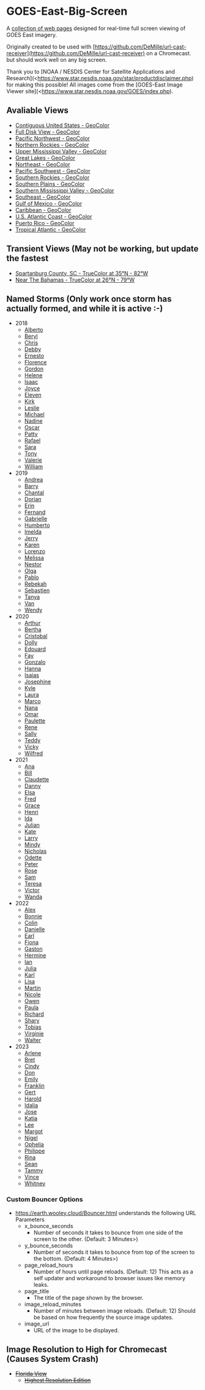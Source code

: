 # GOES-East-Big-Screen
A [collection of web pages](https://earth.wooley.cloud) designed for real-time full screen viewing of GOES East imagery.

Originally created to be used with [https://github.com/DeMille/url-cast-receiver](https://github.com/DeMille/url-cast-receiver) on a Chromecast. but should work well on any big screen.

Thank you to [NOAA / NESDIS Center for Satellite Applications and Research](<https://www.star.nesdis.noaa.gov/star/productdisclaimer.php) for making this possible!
All images come from the [GOES-East Image Viewer site](<https://www.star.nesdis.noaa.gov/GOES/index.php).


## Avaliable Views
* [Contiguous United States - GeoColor](<https://earth.wooley.cloud/Bouncer.html?image_reload_minutes=5&image_url=https://cdn.star.nesdis.noaa.gov/GOES16/ABI/CONUS/GEOCOLOR/5000x3000.jpg&page_title=CONUS View - GOES-East - GeoColor>)
* [Full Disk View - GeoColor](<https://earth.wooley.cloud/Bouncer.html?image_reload_minutes=12&image_url=https://cdn.star.nesdis.noaa.gov/GOES16/ABI/FD/GEOCOLOR/1808x1808.jpg&page_title=East Full Disk View - GOES- - GeoColor>)
* [Pacific Northwest - GeoColor](<https://earth.wooley.cloud/Bouncer.html?image_reload_minutes=5&image_url=https://cdn.star.nesdis.noaa.gov/GOES16/ABI/SECTOR/pnw/GEOCOLOR/1200x1200.jpg&page_title=Pacific Northwest - GOES-East - Sector Views - GeoColor>)
* [Northern Rockies - GeoColor](<https://earth.wooley.cloud/Bouncer.html?image_reload_minutes=5&image_url=https://cdn.star.nesdis.noaa.gov/GOES16/ABI/SECTOR/nr/GEOCOLOR/1200x1200.jpg&page_title=Northern Rockies - GOES-East - Sector Views - GeoColor>)
* [Upper Mississippi Valley - GeoColor](<https://earth.wooley.cloud/Bouncer.html?image_reload_minutes=5&image_url=https://cdn.star.nesdis.noaa.gov/GOES16/ABI/SECTOR/umv/GEOCOLOR/1200x1200.jpg&page_title=Upper Mississippi Valley - GOES-East - Sector Views - GeoColor>)
* [Great Lakes - GeoColor](<https://earth.wooley.cloud/Bouncer.html?image_reload_minutes=5&image_url=https://cdn.star.nesdis.noaa.gov/GOES16/ABI/SECTOR/cgl/GEOCOLOR/1200x1200.jpg&page_title=Great Lakes - GOES-East - Sector Views - GeoColor>)
* [Northeast - GeoColor](<https://earth.wooley.cloud/Bouncer.html?image_reload_minutes=5&image_url=https://cdn.star.nesdis.noaa.gov/GOES16/ABI/SECTOR/ne/GEOCOLOR/1200x1200.jpg&page_title=Northeast - GOES-East - Sector Views - GeoColor>)
* [Pacific Southwest - GeoColor](<https://earth.wooley.cloud/Bouncer.html?image_reload_minutes=5&image_url=https://cdn.star.nesdis.noaa.gov/GOES16/ABI/SECTOR/psw/GEOCOLOR/1200x1200.jpg&page_title=Pacific Southwest - GOES-East - Sector Views - GeoColor>)
* [Southern Rockies - GeoColor](<https://earth.wooley.cloud/Bouncer.html?image_reload_minutes=5&image_url=https://cdn.star.nesdis.noaa.gov/GOES16/ABI/SECTOR/sr/GEOCOLOR/1200x1200.jpg&page_title=Southern Rockies - GOES-East - Sector Views - GeoColor>)
* [Southern Plains - GeoColor](<https://earth.wooley.cloud/Bouncer.html?image_reload_minutes=5&image_url=https://cdn.star.nesdis.noaa.gov/GOES16/ABI/SECTOR/sp/GEOCOLOR/1200x1200.jpg&page_title=Southern Plains - GOES-East - Sector Views - GeoColor>)
* [Southern Mississippi Valley - GeoColor](<https://earth.wooley.cloud/Bouncer.html?image_reload_minutes=5&image_url=https://cdn.star.nesdis.noaa.gov/GOES16/ABI/SECTOR/smv/GEOCOLOR/1200x1200.jpg&page_title=Southern Mississippi Valley - GOES-East - Sector Views - GeoColor>)
* [Southeast - GeoColor](<https://earth.wooley.cloud/Bouncer.html?image_reload_minutes=5&image_url=https://cdn.star.nesdis.noaa.gov/GOES16/ABI/SECTOR/se/GEOCOLOR/1200x1200.jpg&page_title=Southeast - GOES-East - Sector Views - GeoColor>)
* [Gulf of Mexico - GeoColor](<https://earth.wooley.cloud/Bouncer.html?image_reload_minutes=6&image_url=https://cdn.star.nesdis.noaa.gov/GOES16/ABI/SECTOR/gm/GEOCOLOR/2001x2000.jpg&page_title=Gulf of Mexico - GOES-East - Sector Views - GeoColor>)
* [Caribbean - GeoColor](<https://earth.wooley.cloud/Bouncer.html?image_reload_minutes=11&image_url=https://cdn.star.nesdis.noaa.gov/GOES16/ABI/SECTOR/car/GEOCOLOR/4000x4000.jpg&page_title=Caribbean - GOES-East - Sector Views - GeoColor>)
* [U.S. Atlantic Coast - GeoColor](<https://earth.wooley.cloud/Bouncer.html?image_reload_minutes=6&image_url=https://cdn.star.nesdis.noaa.gov/GOES16/ABI/SECTOR/eus/GEOCOLOR/2001x2000.jpg&page_title=U.S. Atlantic Coast - GOES-East - Sector Views - GeoColor>)
* [Puerto Rico - GeoColor](<https://earth.wooley.cloud/Bouncer.html?image_reload_minutes=6&image_url=https://cdn.star.nesdis.noaa.gov/GOES16/ABI/SECTOR/pr/GEOCOLOR/latest.jpg&page_title=Puerto Rico - GOES-East - Sector Views - GeoColor>)
* [Tropical Atlantic - GeoColor](<https://earth.wooley.cloud/Bouncer.html?image_reload_minutes=25&image_url=https://cdn.star.nesdis.noaa.gov/GOES16/ABI/SECTOR/taw/GEOCOLOR/3600x2160.jpg&page_title=Tropical Atlantic - GOES-East - Sector Views - wide view - GeoColor>)

## Transient Views (May not be working, but update the fastest
* [Spartanburg County, SC - TrueColor at 35°N - 82°W](<https://earth.wooley.cloud/Bouncer.html?image_reload_minutes=1&image_url=https://cdn.star.nesdis.noaa.gov/GOES16/ABI/MESO/35N-82W/TRUECOLOR/latest.jpg&page_title=Spartanburg County, SC - GOES-East Mesoscale View - TrueColor at 35°N - 82°W>)
* [Near The Bahamas - TrueColor at 26°N - 79°W](<https://earth.wooley.cloud/Bouncer.html?image_reload_minutes=1&image_url=https://cdn.star.nesdis.noaa.gov/GOES16/ABI/MESO/26N-79W/TRUECOLOR/latest.jpg&page_title=Near The Bahamas - GOES-East Mesoscale View - TrueColor at 26°N - 79°W>)

## Named Storms (Only work once storm has actually formed, and while it is active :-)
* 2018
  * [Alberto](<https://earth.wooley.cloud/Bouncer.html?image_reload_minutes=15&image_url=https://cdn.star.nesdis.noaa.gov/GOES16/ABI/FLOATER/AL012018/TRUECOLOR/latest.jpg&page_title=Alberto - Storm floater images - TrueColor>)
  * [Beryl](<https://earth.wooley.cloud/Bouncer.html?image_reload_minutes=15&image_url=https://cdn.star.nesdis.noaa.gov/GOES16/ABI/FLOATER/AL022018/TRUECOLOR/latest.jpg&page_title=Beryl - Storm floater images - TrueColor>)
  * [Chris](<https://earth.wooley.cloud/Bouncer.html?image_reload_minutes=15&image_url=https://cdn.star.nesdis.noaa.gov/GOES16/ABI/FLOATER/AL032018/TRUECOLOR/latest.jpg&page_title=Chris - Storm floater images - TrueColor>)
  * [Debby](<https://earth.wooley.cloud/Bouncer.html?image_reload_minutes=15&image_url=https://cdn.star.nesdis.noaa.gov/GOES16/ABI/FLOATER/AL042018/TRUECOLOR/latest.jpg&page_title=Debby - Storm floater images - TrueColor>)
  * [Ernesto](<https://earth.wooley.cloud/Bouncer.html?image_reload_minutes=15&image_url=https://cdn.star.nesdis.noaa.gov/GOES16/ABI/FLOATER/AL052018/TRUECOLOR/latest.jpg&page_title=Ernesto - Storm floater images - TrueColor>)
  * [Florence](<https://earth.wooley.cloud/Bouncer.html?image_reload_minutes=15&image_url=https://cdn.star.nesdis.noaa.gov/GOES16/ABI/FLOATER/AL062018/TRUECOLOR/latest.jpg&page_title=Florence - Storm floater images - TrueColor>)
  * [Gordon](<https://earth.wooley.cloud/Bouncer.html?image_reload_minutes=15&image_url=https://cdn.star.nesdis.noaa.gov/GOES16/ABI/FLOATER/AL072018/TRUECOLOR/latest.jpg&page_title=Gordon - Storm floater images - TrueColor>)
  * [Helene](<https://earth.wooley.cloud/Bouncer.html?image_reload_minutes=15&image_url=https://cdn.star.nesdis.noaa.gov/GOES16/ABI/FLOATER/AL082018/TRUECOLOR/latest.jpg&page_title=Helene - Storm floater images - TrueColor>)
  * [Isaac](<https://earth.wooley.cloud/Bouncer.html?image_reload_minutes=15&image_url=https://cdn.star.nesdis.noaa.gov/GOES16/ABI/FLOATER/AL092018/TRUECOLOR/latest.jpg&page_title=Isaac - Storm floater images - TrueColor>)
  * [Joyce](<https://earth.wooley.cloud/Bouncer.html?image_reload_minutes=15&image_url=https://cdn.star.nesdis.noaa.gov/GOES16/ABI/FLOATER/AL102018/TRUECOLOR/latest.jpg&page_title=Joyce - Storm floater images - TrueColor>)
  * [Eleven](<https://earth.wooley.cloud/Bouncer.html?image_reload_minutes=15&image_url=https://cdn.star.nesdis.noaa.gov/GOES16/ABI/FLOATER/AL112018/TRUECOLOR/latest.jpg&page_title=Eleven - Storm floater images - TrueColor>)
  * [Kirk](<https://earth.wooley.cloud/Bouncer.html?image_reload_minutes=15&image_url=https://cdn.star.nesdis.noaa.gov/GOES16/ABI/FLOATER/AL122018/TRUECOLOR/latest.jpg&page_title=Kirk - Storm floater images - TrueColor>)
  * [Leslie](<https://earth.wooley.cloud/Bouncer.html?image_reload_minutes=15&image_url=https://cdn.star.nesdis.noaa.gov/GOES16/ABI/FLOATER/AL132018/TRUECOLOR/latest.jpg&page_title=Leslie - Storm floater images - TrueColor>)
  * [Michael](<https://earth.wooley.cloud/Bouncer.html?image_reload_minutes=15&image_url=https://cdn.star.nesdis.noaa.gov/GOES16/ABI/FLOATER/AL142018/TRUECOLOR/latest.jpg&page_title=Michael - Storm floater images - TrueColor>)
  * [Nadine](<https://earth.wooley.cloud/Bouncer.html?image_reload_minutes=15&image_url=https://cdn.star.nesdis.noaa.gov/GOES16/ABI/FLOATER/AL152018/TRUECOLOR/latest.jpg&page_title=Nadine - Storm floater images - TrueColor>)
  * [Oscar](<https://earth.wooley.cloud/Bouncer.html?image_reload_minutes=15&image_url=https://cdn.star.nesdis.noaa.gov/GOES16/ABI/FLOATER/AL162018/TRUECOLOR/latest.jpg&page_title=Oscar - Storm floater images - TrueColor>)
  * [Patty](<https://earth.wooley.cloud/Bouncer.html?image_reload_minutes=15&image_url=https://cdn.star.nesdis.noaa.gov/GOES16/ABI/FLOATER/AL172018/TRUECOLOR/latest.jpg&page_title=Patty - Storm floater images - TrueColor>)
  * [Rafael](<https://earth.wooley.cloud/Bouncer.html?image_reload_minutes=15&image_url=https://cdn.star.nesdis.noaa.gov/GOES16/ABI/FLOATER/AL182018/TRUECOLOR/latest.jpg&page_title=Rafael - Storm floater images - TrueColor>)
  * [Sara](<https://earth.wooley.cloud/Bouncer.html?image_reload_minutes=15&image_url=https://cdn.star.nesdis.noaa.gov/GOES16/ABI/FLOATER/AL192018/TRUECOLOR/latest.jpg&page_title=Sara - Storm floater images - TrueColor>)
  * [Tony](<https://earth.wooley.cloud/Bouncer.html?image_reload_minutes=15&image_url=https://cdn.star.nesdis.noaa.gov/GOES16/ABI/FLOATER/AL202018/TRUECOLOR/latest.jpg&page_title=Tony - Storm floater images - TrueColor>)
  * [Valerie](<https://earth.wooley.cloud/Bouncer.html?image_reload_minutes=15&image_url=https://cdn.star.nesdis.noaa.gov/GOES16/ABI/FLOATER/AL212018/TRUECOLOR/latest.jpg&page_title=Valerie - Storm floater images - TrueColor>)
  * [William](<https://earth.wooley.cloud/Bouncer.html?image_reload_minutes=15&image_url=https://cdn.star.nesdis.noaa.gov/GOES16/ABI/FLOATER/AL222018/TRUECOLOR/latest.jpg&page_title=William - Storm floater images - TrueColor>)
* 2019
  * [Andrea](<https://earth.wooley.cloud/Bouncer.html?image_reload_minutes=15&image_url=https://cdn.star.nesdis.noaa.gov/GOES16/ABI/FLOATER/AL012019/TRUECOLOR/latest.jpg&page_title=Andrea - Storm floater images - TrueColor>)
  * [Barry](<https://earth.wooley.cloud/Bouncer.html?image_reload_minutes=15&image_url=https://cdn.star.nesdis.noaa.gov/GOES16/ABI/FLOATER/AL022019/TRUECOLOR/latest.jpg&page_title=Barry - Storm floater images - TrueColor>)
  * [Chantal](<https://earth.wooley.cloud/Bouncer.html?image_reload_minutes=15&image_url=https://cdn.star.nesdis.noaa.gov/GOES16/ABI/FLOATER/AL032019/TRUECOLOR/latest.jpg&page_title=Chantal - Storm floater images - TrueColor>)
  * [Dorian](<https://earth.wooley.cloud/Bouncer.html?image_reload_minutes=15&image_url=https://cdn.star.nesdis.noaa.gov/GOES16/ABI/FLOATER/AL042019/TRUECOLOR/latest.jpg&page_title=Dorian - Storm floater images - TrueColor>)
  * [Erin](<https://earth.wooley.cloud/Bouncer.html?image_reload_minutes=15&image_url=https://cdn.star.nesdis.noaa.gov/GOES16/ABI/FLOATER/AL052019/TRUECOLOR/latest.jpg&page_title=Erin - Storm floater images - TrueColor>)
  * [Fernand](<https://earth.wooley.cloud/Bouncer.html?image_reload_minutes=15&image_url=https://cdn.star.nesdis.noaa.gov/GOES16/ABI/FLOATER/AL062019/TRUECOLOR/latest.jpg&page_title=Fernand - Storm floater images - TrueColor>)
  * [Gabrielle](<https://earth.wooley.cloud/Bouncer.html?image_reload_minutes=15&image_url=https://cdn.star.nesdis.noaa.gov/GOES16/ABI/FLOATER/AL072019/TRUECOLOR/latest.jpg&page_title=Gabrielle - Storm floater images - TrueColor>)
  * [Humberto](<https://earth.wooley.cloud/Bouncer.html?image_reload_minutes=15&image_url=https://cdn.star.nesdis.noaa.gov/GOES16/ABI/FLOATER/AL082019/TRUECOLOR/latest.jpg&page_title=Humberto - Storm floater images - TrueColor>)
  * [Imelda](<https://earth.wooley.cloud/Bouncer.html?image_reload_minutes=15&image_url=https://cdn.star.nesdis.noaa.gov/GOES16/ABI/FLOATER/AL092019/TRUECOLOR/latest.jpg&page_title=Imelda - Storm floater images - TrueColor>)
  * [Jerry](<https://earth.wooley.cloud/Bouncer.html?image_reload_minutes=15&image_url=https://cdn.star.nesdis.noaa.gov/GOES16/ABI/FLOATER/AL102019/TRUECOLOR/latest.jpg&page_title=Jerry - Storm floater images - TrueColor>)
  * [Karen](<https://earth.wooley.cloud/Bouncer.html?image_reload_minutes=15&image_url=https://cdn.star.nesdis.noaa.gov/GOES16/ABI/FLOATER/AL112019/TRUECOLOR/latest.jpg&page_title=Karen - Storm floater images - TrueColor>)
  * [Lorenzo](<https://earth.wooley.cloud/Bouncer.html?image_reload_minutes=15&image_url=https://cdn.star.nesdis.noaa.gov/GOES16/ABI/FLOATER/AL122019/TRUECOLOR/latest.jpg&page_title=Lorenzo - Storm floater images - TrueColor>)
  * [Melissa](<https://earth.wooley.cloud/Bouncer.html?image_reload_minutes=15&image_url=https://cdn.star.nesdis.noaa.gov/GOES16/ABI/FLOATER/AL132019/TRUECOLOR/latest.jpg&page_title=Melissa - Storm floater images - TrueColor>)
  * [Nestor](<https://earth.wooley.cloud/Bouncer.html?image_reload_minutes=15&image_url=https://cdn.star.nesdis.noaa.gov/GOES16/ABI/FLOATER/AL142019/TRUECOLOR/latest.jpg&page_title=Nestor - Storm floater images - TrueColor>)
  * [Olga](<https://earth.wooley.cloud/Bouncer.html?image_reload_minutes=15&image_url=https://cdn.star.nesdis.noaa.gov/GOES16/ABI/FLOATER/AL152019/TRUECOLOR/latest.jpg&page_title=Olga - Storm floater images - TrueColor>)
  * [Pablo](<https://earth.wooley.cloud/Bouncer.html?image_reload_minutes=15&image_url=https://cdn.star.nesdis.noaa.gov/GOES16/ABI/FLOATER/AL162019/TRUECOLOR/latest.jpg&page_title=Pablo - Storm floater images - TrueColor>)
  * [Rebekah](<https://earth.wooley.cloud/Bouncer.html?image_reload_minutes=15&image_url=https://cdn.star.nesdis.noaa.gov/GOES16/ABI/FLOATER/AL172019/TRUECOLOR/latest.jpg&page_title=Rebekah - Storm floater images - TrueColor>)
  * [Sebastien](<https://earth.wooley.cloud/Bouncer.html?image_reload_minutes=15&image_url=https://cdn.star.nesdis.noaa.gov/GOES16/ABI/FLOATER/AL182019/TRUECOLOR/latest.jpg&page_title=Sebastien - Storm floater images - TrueColor>)
  * [Tanya](<https://earth.wooley.cloud/Bouncer.html?image_reload_minutes=15&image_url=https://cdn.star.nesdis.noaa.gov/GOES16/ABI/FLOATER/AL192019/TRUECOLOR/latest.jpg&page_title=Tanya - Storm floater images - TrueColor>)
  * [Van](<https://earth.wooley.cloud/Bouncer.html?image_reload_minutes=15&image_url=https://cdn.star.nesdis.noaa.gov/GOES16/ABI/FLOATER/AL202019/TRUECOLOR/latest.jpg&page_title=Van - Storm floater images - TrueColor>)
  * [Wendy](<https://earth.wooley.cloud/Bouncer.html?image_reload_minutes=15&image_url=https://cdn.star.nesdis.noaa.gov/GOES16/ABI/FLOATER/AL212019/TRUECOLOR/latest.jpg&page_title=Wendy - Storm floater images - TrueColor>)
* 2020
  * [Arthur](<https://earth.wooley.cloud/Bouncer.html?image_reload_minutes=15&image_url=https://cdn.star.nesdis.noaa.gov/GOES16/ABI/FLOATER/AL012020/TRUECOLOR/latest.jpg&page_title=Arthur - Storm floater images - TrueColor>)
  * [Bertha](<https://earth.wooley.cloud/Bouncer.html?image_reload_minutes=15&image_url=https://cdn.star.nesdis.noaa.gov/GOES16/ABI/FLOATER/AL022020/TRUECOLOR/latest.jpg&page_title=Bertha - Storm floater images - TrueColor>)
  * [Cristobal](<https://earth.wooley.cloud/Bouncer.html?image_reload_minutes=15&image_url=https://cdn.star.nesdis.noaa.gov/GOES16/ABI/FLOATER/AL032020/TRUECOLOR/latest.jpg&page_title=Cristobal - Storm floater images - TrueColor>)
  * [Dolly](<https://earth.wooley.cloud/Bouncer.html?image_reload_minutes=15&image_url=https://cdn.star.nesdis.noaa.gov/GOES16/ABI/FLOATER/AL042020/TRUECOLOR/latest.jpg&page_title=Dolly - Storm floater images - TrueColor>)
  * [Edouard](<https://earth.wooley.cloud/Bouncer.html?image_reload_minutes=15&image_url=https://cdn.star.nesdis.noaa.gov/GOES16/ABI/FLOATER/AL052020/TRUECOLOR/latest.jpg&page_title=Edouard - Storm floater images - TrueColor>)
  * [Fay](<https://earth.wooley.cloud/Bouncer.html?image_reload_minutes=15&image_url=https://cdn.star.nesdis.noaa.gov/GOES16/ABI/FLOATER/AL062020/TRUECOLOR/latest.jpg&page_title=Fay - Storm floater images - TrueColor>)
  * [Gonzalo](<https://earth.wooley.cloud/Bouncer.html?image_reload_minutes=15&image_url=https://cdn.star.nesdis.noaa.gov/GOES16/ABI/FLOATER/AL072020/TRUECOLOR/latest.jpg&page_title=Gonzalo - Storm floater images - TrueColor>)
  * [Hanna](<https://earth.wooley.cloud/Bouncer.html?image_reload_minutes=15&image_url=https://cdn.star.nesdis.noaa.gov/GOES16/ABI/FLOATER/AL082020/TRUECOLOR/latest.jpg&page_title=Hanna - Storm floater images - TrueColor>)
  * [Isaias](<https://earth.wooley.cloud/Bouncer.html?image_reload_minutes=15&image_url=https://cdn.star.nesdis.noaa.gov/GOES16/ABI/FLOATER/AL092020/TRUECOLOR/latest.jpg&page_title=Isaias - Storm floater images - TrueColor>)
  * [Josephine](<https://earth.wooley.cloud/Bouncer.html?image_reload_minutes=15&image_url=https://cdn.star.nesdis.noaa.gov/GOES16/ABI/FLOATER/AL102020/TRUECOLOR/latest.jpg&page_title=Josephine - Storm floater images - TrueColor>)
  * [Kyle](<https://earth.wooley.cloud/Bouncer.html?image_reload_minutes=15&image_url=https://cdn.star.nesdis.noaa.gov/GOES16/ABI/FLOATER/AL112020/TRUECOLOR/latest.jpg&page_title=Kyle - Storm floater images - TrueColor>)
  * [Laura](<https://earth.wooley.cloud/Bouncer.html?image_reload_minutes=15&image_url=https://cdn.star.nesdis.noaa.gov/GOES16/ABI/FLOATER/AL122020/TRUECOLOR/latest.jpg&page_title=Laura - Storm floater images - TrueColor>)
  * [Marco](<https://earth.wooley.cloud/Bouncer.html?image_reload_minutes=15&image_url=https://cdn.star.nesdis.noaa.gov/GOES16/ABI/FLOATER/AL132020/TRUECOLOR/latest.jpg&page_title=Marco - Storm floater images - TrueColor>)
  * [Nana](<https://earth.wooley.cloud/Bouncer.html?image_reload_minutes=15&image_url=https://cdn.star.nesdis.noaa.gov/GOES16/ABI/FLOATER/AL142020/TRUECOLOR/latest.jpg&page_title=Nana - Storm floater images - TrueColor>)
  * [Omar](<https://earth.wooley.cloud/Bouncer.html?image_reload_minutes=15&image_url=https://cdn.star.nesdis.noaa.gov/GOES16/ABI/FLOATER/AL152020/TRUECOLOR/latest.jpg&page_title=Omar - Storm floater images - TrueColor>)
  * [Paulette](<https://earth.wooley.cloud/Bouncer.html?image_reload_minutes=15&image_url=https://cdn.star.nesdis.noaa.gov/GOES16/ABI/FLOATER/AL162020/TRUECOLOR/latest.jpg&page_title=Paulette - Storm floater images - TrueColor>)
  * [Rene](<https://earth.wooley.cloud/Bouncer.html?image_reload_minutes=15&image_url=https://cdn.star.nesdis.noaa.gov/GOES16/ABI/FLOATER/AL172020/TRUECOLOR/latest.jpg&page_title=Rene - Storm floater images - TrueColor>)
  * [Sally](<https://earth.wooley.cloud/Bouncer.html?image_reload_minutes=15&image_url=https://cdn.star.nesdis.noaa.gov/GOES16/ABI/FLOATER/AL182020/TRUECOLOR/latest.jpg&page_title=Sally - Storm floater images - TrueColor>)
  * [Teddy](<https://earth.wooley.cloud/Bouncer.html?image_reload_minutes=15&image_url=https://cdn.star.nesdis.noaa.gov/GOES16/ABI/FLOATER/AL192020/TRUECOLOR/latest.jpg&page_title=Teddy - Storm floater images - TrueColor>)
  * [Vicky](<https://earth.wooley.cloud/Bouncer.html?image_reload_minutes=15&image_url=https://cdn.star.nesdis.noaa.gov/GOES16/ABI/FLOATER/AL202020/TRUECOLOR/latest.jpg&page_title=Vicky - Storm floater images - TrueColor>)
  * [Wilfred](<https://earth.wooley.cloud/Bouncer.html?image_reload_minutes=15&image_url=https://cdn.star.nesdis.noaa.gov/GOES16/ABI/FLOATER/AL212020/TRUECOLOR/latest.jpg&page_title=Wilfred - Storm floater images - TrueColor>)
* 2021
  * [Ana](<https://earth.wooley.cloud/Bouncer.html?image_reload_minutes=15&image_url=https://cdn.star.nesdis.noaa.gov/GOES16/ABI/FLOATER/AL012021/TRUECOLOR/latest.jpg&page_title=Ana - Storm floater images - TrueColor>)
  * [Bill](<https://earth.wooley.cloud/Bouncer.html?image_reload_minutes=15&image_url=https://cdn.star.nesdis.noaa.gov/GOES16/ABI/FLOATER/AL022021/TRUECOLOR/latest.jpg&page_title=Bill - Storm floater images - TrueColor>)
  * [Claudette](<https://earth.wooley.cloud/Bouncer.html?image_reload_minutes=15&image_url=https://cdn.star.nesdis.noaa.gov/GOES16/ABI/FLOATER/AL032021/TRUECOLOR/latest.jpg&page_title=Claudette - Storm floater images - TrueColor>)
  * [Danny](<https://earth.wooley.cloud/Bouncer.html?image_reload_minutes=15&image_url=https://cdn.star.nesdis.noaa.gov/GOES16/ABI/FLOATER/AL042021/TRUECOLOR/latest.jpg&page_title=Danny - Storm floater images - TrueColor>)
  * [Elsa](<https://earth.wooley.cloud/Bouncer.html?image_reload_minutes=15&image_url=https://cdn.star.nesdis.noaa.gov/GOES16/ABI/FLOATER/AL052021/TRUECOLOR/latest.jpg&page_title=Elsa - Storm floater images - TrueColor>)
  * [Fred](<https://earth.wooley.cloud/Bouncer.html?image_reload_minutes=15&image_url=https://cdn.star.nesdis.noaa.gov/GOES16/ABI/FLOATER/AL062021/TRUECOLOR/latest.jpg&page_title=Fred - Storm floater images - TrueColor>)
  * [Grace](<https://earth.wooley.cloud/Bouncer.html?image_reload_minutes=15&image_url=https://cdn.star.nesdis.noaa.gov/GOES16/ABI/FLOATER/AL072021/TRUECOLOR/latest.jpg&page_title=Grace - Storm floater images - TrueColor>)
  * [Henri](<https://earth.wooley.cloud/Bouncer.html?image_reload_minutes=15&image_url=https://cdn.star.nesdis.noaa.gov/GOES16/ABI/FLOATER/AL082021/TRUECOLOR/latest.jpg&page_title=Henri - Storm floater images - TrueColor>)
  * [Ida](<https://earth.wooley.cloud/Bouncer.html?image_reload_minutes=15&image_url=https://cdn.star.nesdis.noaa.gov/GOES16/ABI/FLOATER/AL092021/TRUECOLOR/latest.jpg&page_title=Ida - Storm floater images - TrueColor>)
  * [Julian](<https://earth.wooley.cloud/Bouncer.html?image_reload_minutes=15&image_url=https://cdn.star.nesdis.noaa.gov/GOES16/ABI/FLOATER/AL102021/TRUECOLOR/latest.jpg&page_title=Julian - Storm floater images - TrueColor>)
  * [Kate](<https://earth.wooley.cloud/Bouncer.html?image_reload_minutes=15&image_url=https://cdn.star.nesdis.noaa.gov/GOES16/ABI/FLOATER/AL112021/TRUECOLOR/latest.jpg&page_title=Kate - Storm floater images - TrueColor>)
  * [Larry](<https://earth.wooley.cloud/Bouncer.html?image_reload_minutes=15&image_url=https://cdn.star.nesdis.noaa.gov/GOES16/ABI/FLOATER/AL122021/TRUECOLOR/latest.jpg&page_title=Larry - Storm floater images - TrueColor>)
  * [Mindy](<https://earth.wooley.cloud/Bouncer.html?image_reload_minutes=15&image_url=https://cdn.star.nesdis.noaa.gov/GOES16/ABI/FLOATER/AL132021/TRUECOLOR/latest.jpg&page_title=Mindy - Storm floater images - TrueColor>)
  * [Nicholas](<https://earth.wooley.cloud/Bouncer.html?image_reload_minutes=15&image_url=https://cdn.star.nesdis.noaa.gov/GOES16/ABI/FLOATER/AL142021/TRUECOLOR/latest.jpg&page_title=Nicholas - Storm floater images - TrueColor>)
  * [Odette](<https://earth.wooley.cloud/Bouncer.html?image_reload_minutes=15&image_url=https://cdn.star.nesdis.noaa.gov/GOES16/ABI/FLOATER/AL152021/TRUECOLOR/latest.jpg&page_title=Odette - Storm floater images - TrueColor>)
  * [Peter](<https://earth.wooley.cloud/Bouncer.html?image_reload_minutes=15&image_url=https://cdn.star.nesdis.noaa.gov/GOES16/ABI/FLOATER/AL162021/TRUECOLOR/latest.jpg&page_title=Peter - Storm floater images - TrueColor>)
  * [Rose](<https://earth.wooley.cloud/Bouncer.html?image_reload_minutes=15&image_url=https://cdn.star.nesdis.noaa.gov/GOES16/ABI/FLOATER/AL172021/TRUECOLOR/latest.jpg&page_title=Rose - Storm floater images - TrueColor>)
  * [Sam](<https://earth.wooley.cloud/Bouncer.html?image_reload_minutes=15&image_url=https://cdn.star.nesdis.noaa.gov/GOES16/ABI/FLOATER/AL182021/TRUECOLOR/latest.jpg&page_title=Sam - Storm floater images - TrueColor>)
  * [Teresa](<https://earth.wooley.cloud/Bouncer.html?image_reload_minutes=15&image_url=https://cdn.star.nesdis.noaa.gov/GOES16/ABI/FLOATER/AL192021/TRUECOLOR/latest.jpg&page_title=Teresa - Storm floater images - TrueColor>)
  * [Victor](<https://earth.wooley.cloud/Bouncer.html?image_reload_minutes=15&image_url=https://cdn.star.nesdis.noaa.gov/GOES16/ABI/FLOATER/AL202021/TRUECOLOR/latest.jpg&page_title=Victor - Storm floater images - TrueColor>)
  * [Wanda](<https://earth.wooley.cloud/Bouncer.html?image_reload_minutes=15&image_url=https://cdn.star.nesdis.noaa.gov/GOES16/ABI/FLOATER/AL212021/TRUECOLOR/latest.jpg&page_title=Wanda - Storm floater images - TrueColor>)
* 2022
  * [Alex](<https://earth.wooley.cloud/Bouncer.html?image_reload_minutes=15&image_url=https://cdn.star.nesdis.noaa.gov/GOES16/ABI/FLOATER/AL012022/TRUECOLOR/latest.jpg&page_title=Alex - Storm floater images - TrueColor>)
  * [Bonnie](<https://earth.wooley.cloud/Bouncer.html?image_reload_minutes=15&image_url=https://cdn.star.nesdis.noaa.gov/GOES16/ABI/FLOATER/AL022022/TRUECOLOR/latest.jpg&page_title=Bonnie - Storm floater images - TrueColor>)
  * [Colin](<https://earth.wooley.cloud/Bouncer.html?image_reload_minutes=15&image_url=https://cdn.star.nesdis.noaa.gov/GOES16/ABI/FLOATER/AL032022/TRUECOLOR/latest.jpg&page_title=Colin - Storm floater images - TrueColor>)
  * [Danielle](<https://earth.wooley.cloud/Bouncer.html?image_reload_minutes=15&image_url=https://cdn.star.nesdis.noaa.gov/GOES16/ABI/FLOATER/AL042022/TRUECOLOR/latest.jpg&page_title=Danielle - Storm floater images - TrueColor>)
  * [Earl](<https://earth.wooley.cloud/Bouncer.html?image_reload_minutes=15&image_url=https://cdn.star.nesdis.noaa.gov/GOES16/ABI/FLOATER/AL052022/TRUECOLOR/latest.jpg&page_title=Earl - Storm floater images - TrueColor>)
  * [Fiona](<https://earth.wooley.cloud/Bouncer.html?image_reload_minutes=15&image_url=https://cdn.star.nesdis.noaa.gov/GOES16/ABI/FLOATER/AL062022/TRUECOLOR/latest.jpg&page_title=Fiona - Storm floater images - TrueColor>)
  * [Gaston](<https://earth.wooley.cloud/Bouncer.html?image_reload_minutes=15&image_url=https://cdn.star.nesdis.noaa.gov/GOES16/ABI/FLOATER/AL072022/TRUECOLOR/latest.jpg&page_title=Gaston - Storm floater images - TrueColor>)
  * [Hermine](<https://earth.wooley.cloud/Bouncer.html?image_reload_minutes=15&image_url=https://cdn.star.nesdis.noaa.gov/GOES16/ABI/FLOATER/AL082022/TRUECOLOR/latest.jpg&page_title=Hermine - Storm floater images - TrueColor>)
  * [Ian](<https://earth.wooley.cloud/Bouncer.html?image_reload_minutes=15&image_url=https://cdn.star.nesdis.noaa.gov/GOES16/ABI/FLOATER/AL092022/TRUECOLOR/latest.jpg&page_title=Ian - Storm floater images - TrueColor>)
  * [Julia](<https://earth.wooley.cloud/Bouncer.html?image_reload_minutes=15&image_url=https://cdn.star.nesdis.noaa.gov/GOES16/ABI/FLOATER/AL102022/TRUECOLOR/latest.jpg&page_title=Julia - Storm floater images - TrueColor>)
  * [Karl](<https://earth.wooley.cloud/Bouncer.html?image_reload_minutes=15&image_url=https://cdn.star.nesdis.noaa.gov/GOES16/ABI/FLOATER/AL112022/TRUECOLOR/latest.jpg&page_title=Karl - Storm floater images - TrueColor>)
  * [Lisa](<https://earth.wooley.cloud/Bouncer.html?image_reload_minutes=15&image_url=https://cdn.star.nesdis.noaa.gov/GOES16/ABI/FLOATER/AL122022/TRUECOLOR/latest.jpg&page_title=Lisa - Storm floater images - TrueColor>)
  * [Martin](<https://earth.wooley.cloud/Bouncer.html?image_reload_minutes=15&image_url=https://cdn.star.nesdis.noaa.gov/GOES16/ABI/FLOATER/AL132022/TRUECOLOR/latest.jpg&page_title=Martin - Storm floater images - TrueColor>)
  * [Nicole](<https://earth.wooley.cloud/Bouncer.html?image_reload_minutes=15&image_url=https://cdn.star.nesdis.noaa.gov/GOES16/ABI/FLOATER/AL142022/TRUECOLOR/latest.jpg&page_title=Nicole - Storm floater images - TrueColor>)
  * [Owen](<https://earth.wooley.cloud/Bouncer.html?image_reload_minutes=15&image_url=https://cdn.star.nesdis.noaa.gov/GOES16/ABI/FLOATER/AL152022/TRUECOLOR/latest.jpg&page_title=Owen - Storm floater images - TrueColor>)
  * [Paula](<https://earth.wooley.cloud/Bouncer.html?image_reload_minutes=15&image_url=https://cdn.star.nesdis.noaa.gov/GOES16/ABI/FLOATER/AL162022/TRUECOLOR/latest.jpg&page_title=Paula - Storm floater images - TrueColor>)
  * [Richard](<https://earth.wooley.cloud/Bouncer.html?image_reload_minutes=15&image_url=https://cdn.star.nesdis.noaa.gov/GOES16/ABI/FLOATER/AL172022/TRUECOLOR/latest.jpg&page_title=Richard - Storm floater images - TrueColor>)
  * [Shary](<https://earth.wooley.cloud/Bouncer.html?image_reload_minutes=15&image_url=https://cdn.star.nesdis.noaa.gov/GOES16/ABI/FLOATER/AL182022/TRUECOLOR/latest.jpg&page_title=Shary - Storm floater images - TrueColor>)
  * [Tobias](<https://earth.wooley.cloud/Bouncer.html?image_reload_minutes=15&image_url=https://cdn.star.nesdis.noaa.gov/GOES16/ABI/FLOATER/AL192022/TRUECOLOR/latest.jpg&page_title=Tobias - Storm floater images - TrueColor>)
  * [Virginie](<https://earth.wooley.cloud/Bouncer.html?image_reload_minutes=15&image_url=https://cdn.star.nesdis.noaa.gov/GOES16/ABI/FLOATER/AL202022/TRUECOLOR/latest.jpg&page_title=Virginie - Storm floater images - TrueColor>)
  * [Walter](<https://earth.wooley.cloud/Bouncer.html?image_reload_minutes=15&image_url=https://cdn.star.nesdis.noaa.gov/GOES16/ABI/FLOATER/AL212022/TRUECOLOR/latest.jpg&page_title=Walter - Storm floater images - TrueColor>)
* 2023
  * [Arlene](<https://earth.wooley.cloud/Bouncer.html?image_reload_minutes=15&image_url=https://cdn.star.nesdis.noaa.gov/GOES16/ABI/FLOATER/AL012023/TRUECOLOR/latest.jpg&page_title=Arlene - Storm floater images - TrueColor>)
  * [Bret](<https://earth.wooley.cloud/Bouncer.html?image_reload_minutes=15&image_url=https://cdn.star.nesdis.noaa.gov/GOES16/ABI/FLOATER/AL022023/TRUECOLOR/latest.jpg&page_title=Bret - Storm floater images - TrueColor>)
  * [Cindy](<https://earth.wooley.cloud/Bouncer.html?image_reload_minutes=15&image_url=https://cdn.star.nesdis.noaa.gov/GOES16/ABI/FLOATER/AL032023/TRUECOLOR/latest.jpg&page_title=Cindy - Storm floater images - TrueColor>)
  * [Don](<https://earth.wooley.cloud/Bouncer.html?image_reload_minutes=15&image_url=https://cdn.star.nesdis.noaa.gov/GOES16/ABI/FLOATER/AL042023/TRUECOLOR/latest.jpg&page_title=Don - Storm floater images - TrueColor>)
  * [Emily](<https://earth.wooley.cloud/Bouncer.html?image_reload_minutes=15&image_url=https://cdn.star.nesdis.noaa.gov/GOES16/ABI/FLOATER/AL052023/TRUECOLOR/latest.jpg&page_title=Emily - Storm floater images - TrueColor>)
  * [Franklin](<https://earth.wooley.cloud/Bouncer.html?image_reload_minutes=15&image_url=https://cdn.star.nesdis.noaa.gov/GOES16/ABI/FLOATER/AL062023/TRUECOLOR/latest.jpg&page_title=Franklin - Storm floater images - TrueColor>)
  * [Gert](<https://earth.wooley.cloud/Bouncer.html?image_reload_minutes=15&image_url=https://cdn.star.nesdis.noaa.gov/GOES16/ABI/FLOATER/AL072023/TRUECOLOR/latest.jpg&page_title=Gert - Storm floater images - TrueColor>)
  * [Harold](<https://earth.wooley.cloud/Bouncer.html?image_reload_minutes=15&image_url=https://cdn.star.nesdis.noaa.gov/GOES16/ABI/FLOATER/AL082023/TRUECOLOR/latest.jpg&page_title=Harold - Storm floater images - TrueColor>)
  * [Idalia](<https://earth.wooley.cloud/Bouncer.html?image_reload_minutes=15&image_url=https://cdn.star.nesdis.noaa.gov/GOES16/ABI/FLOATER/AL092023/TRUECOLOR/latest.jpg&page_title=Idalia - Storm floater images - TrueColor>)
  * [Jose](<https://earth.wooley.cloud/Bouncer.html?image_reload_minutes=15&image_url=https://cdn.star.nesdis.noaa.gov/GOES16/ABI/FLOATER/AL102023/TRUECOLOR/latest.jpg&page_title=Jose - Storm floater images - TrueColor>)
  * [Katia](<https://earth.wooley.cloud/Bouncer.html?image_reload_minutes=15&image_url=https://cdn.star.nesdis.noaa.gov/GOES16/ABI/FLOATER/AL112023/TRUECOLOR/latest.jpg&page_title=Katia - Storm floater images - TrueColor>)
  * [Lee](<https://earth.wooley.cloud/Bouncer.html?image_reload_minutes=15&image_url=https://cdn.star.nesdis.noaa.gov/GOES16/ABI/FLOATER/AL122023/TRUECOLOR/latest.jpg&page_title=Lee - Storm floater images - TrueColor>)
  * [Margot](<https://earth.wooley.cloud/Bouncer.html?image_reload_minutes=15&image_url=https://cdn.star.nesdis.noaa.gov/GOES16/ABI/FLOATER/AL132023/TRUECOLOR/latest.jpg&page_title=Margot - Storm floater images - TrueColor>)
  * [Nigel](<https://earth.wooley.cloud/Bouncer.html?image_reload_minutes=15&image_url=https://cdn.star.nesdis.noaa.gov/GOES16/ABI/FLOATER/AL142023/TRUECOLOR/latest.jpg&page_title=Nigel - Storm floater images - TrueColor>)
  * [Ophelia](<https://earth.wooley.cloud/Bouncer.html?image_reload_minutes=15&image_url=https://cdn.star.nesdis.noaa.gov/GOES16/ABI/FLOATER/AL152023/TRUECOLOR/latest.jpg&page_title=Ophelia - Storm floater images - TrueColor>)
  * [Philippe](<https://earth.wooley.cloud/Bouncer.html?image_reload_minutes=15&image_url=https://cdn.star.nesdis.noaa.gov/GOES16/ABI/FLOATER/AL162023/TRUECOLOR/latest.jpg&page_title=Philippe - Storm floater images - TrueColor>)
  * [Rina](<https://earth.wooley.cloud/Bouncer.html?image_reload_minutes=15&image_url=https://cdn.star.nesdis.noaa.gov/GOES16/ABI/FLOATER/AL172023/TRUECOLOR/latest.jpg&page_title=Rina - Storm floater images - TrueColor>)
  * [Sean](<https://earth.wooley.cloud/Bouncer.html?image_reload_minutes=15&image_url=https://cdn.star.nesdis.noaa.gov/GOES16/ABI/FLOATER/AL182023/TRUECOLOR/latest.jpg&page_title=Sean - Storm floater images - TrueColor>)
  * [Tammy](<https://earth.wooley.cloud/Bouncer.html?image_reload_minutes=15&image_url=https://cdn.star.nesdis.noaa.gov/GOES16/ABI/FLOATER/AL192023/TRUECOLOR/latest.jpg&page_title=Tammy - Storm floater images - TrueColor>)
  * [Vince](<https://earth.wooley.cloud/Bouncer.html?image_reload_minutes=15&image_url=https://cdn.star.nesdis.noaa.gov/GOES16/ABI/FLOATER/AL202023/TRUECOLOR/latest.jpg&page_title=Vince - Storm floater images - TrueColor>)
  * [Whitney](<https://earth.wooley.cloud/Bouncer.html?image_reload_minutes=15&image_url=https://cdn.star.nesdis.noaa.gov/GOES16/ABI/FLOATER/AL212023/TRUECOLOR/latest.jpg&page_title=Whitney - Storm floater images - TrueColor>)

### Custom Bouncer Options
* https://earth.wooley.cloud/Bouncer.html understands the following URL Parameters
  * x_bounce_seconds
    * Number of seconds it takes to bounce from one side of the screen to the other. (Default: 3 Minutes>)
  * y_bounce_seconds
    * Number of seconds it takes to bounce from top of the screen to the bottom. (Default: 4 Minutes>)
  * page_reload_hours
    * Number of hours until page reloads. (Default: 12) This acts as a self updater and workaround to browser issues like memory leaks.
  * page_title
    * The title of the page shown by the browser.
  * image_reload_minutes
    * Number of minutes between image reloads. (Default: 12) Should be based on how frequently the source image updates.
  * image_url
    * URL of the image to be displayed.

## Image Resolution to High for Chromecast (Causes System Crash)
* ~~[Florida View](<Florida.html>)~~
  * ~~[Highest Resolution Edition](<Florida-Hi-res.html>)~~